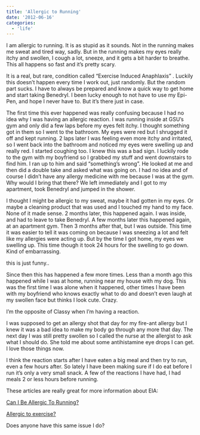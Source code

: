 ```yaml
---
title: 'Allergic to Running'
date: '2012-06-16'
categories:
  - 'life'
---
```


I am allergic to running. It is as stupid as it sounds. Not in the running makes me sweat and tired way, sadly. But in the running makes my eyes really itchy and swollen, I cough a lot, sneeze, and it gets a bit harder to breathe. This all happens so fast and it’s pretty scary.

It is a real, but rare, condition called “Exercise Induced Anaphlaxis” . Luckily this doesn’t happen every time I work out, just randomly. But the random part sucks. I have to always be prepared and know a quick way to get home and start taking Benedryl. I been lucky enough to not have to use my Epi-Pen, and hope I never have to. But it’s there just in case.

The first time this ever happened was really confusing because I had no idea why I was having an allergic reaction. I was running inside at GSU’s gym and only did a few laps before my eyes felt itchy. I thought something got in them so I went to the bathroom. My eyes were red but I shrugged it off and kept running. 2 laps later I was feeling even more itchy and irritated, so I went back into the bathroom and noticed my eyes were swelling up and really red. I started coughing too. I knew this was a bad sign. I luckily rode to the gym with my boyfriend so I grabbed my stuff and went downstairs to find him. I ran up to him and said “something’s wrong”. He looked at me and then did a double take and asked what was going on. I had no idea and of course I didn’t have any allergy medicine with me because I was at the gym. Why would I bring that there? We left immediately and I got to my apartment, took Benedryl and jumped in the shower.

I thought I might be allergic to my sweat, maybe it had gotten in my eyes. Or maybe a cleaning product that was used and I touched my hand to my face. None of it made sense. 2 months later, this happened again. I was inside, and had to leave to take Benedryl. A few months later this happened again, at an apartment gym. Then 3 months after that, but I was outside. This time it was easier to tell it was coming on because I was sneezing a lot and felt like my allergies were acting up. But by the time I got home, my eyes we swelling up. This time though it took 24 hours for the swelling to go down. Kind of embarrassing.

this is just funny..

Since then this has happened a few more times. Less than a month ago this happened while I was at home, running near my house with my dog. This was the first time I was alone when it happened, other times I have been with my boyfriend who knows exactly what to do and doesn’t even laugh at my swollen face but thinks I look cute. Crazy.

I’m the opposite of Classy when I’m having a reaction.

I was supposed to get an allergy shot that day for my fire-ant allergy but I knew it was a bad idea to make my body go through any more that day. The next day I was still pretty swollen so I called the nurse at the allergist to ask what I should do. She told me about some antihistamine eye drops I can get. I love those things now.

I think the reaction starts after I have eaten a big meal and then try to run, even a few hours after. So lately I have been making sure if I do eat before I run it’s only a very small snack. A few of the reactions I have had, I had meals 2 or less hours before running.

These articles are really great for more information about EIA:

[Can I Be Allergic To Running?](http://greatist.com/fitness/can-i-be-allergic-to-running-032912/)

[Allergic to exercise?](http://bodyodd.msnbc.msn.com/_news/2008/07/16/4379999-allergic-to-exercise)

Does anyone have this same issue I do?
